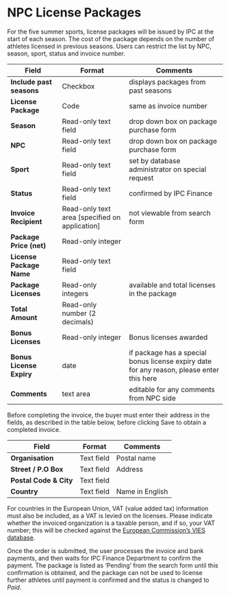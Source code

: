 # NPC License Packages

For the five summer sports, license packages will be issued by IPC at the start of each season. The cost of the package depends on the number of athletes licensed in previous seasons. Users can restrict the list by NPC, season, sport, status and invoice number.

| **Field**                | **Format**                                     | **Comments**                                                                              |
| ------------------------ | ---------------------------------------------- | ----------------------------------------------------------------------------------------- |
| **Include past seasons** | Checkbox                                       | displays packages from past seasons                                                       |
| **License Package**      | Code                                           | same as invoice number                                                                    |
| **Season**               | Read-only text field                           | drop down box on package purchase form                                                    |
| **NPC**                  | Read-only text field                           | drop down box on package purchase form                                                    |
| **Sport**                | Read-only text field                           | set by database administrator on special request                                          |
| **Status**               | Read-only text field                           | confirmed by IPC Finance                                                                  |
| **Invoice Recipient**    | Read-only text area [specified on application] | not viewable from search form                                                             |
| **Package Price (net)**  | Read-only integer                              |                                                                                           |
| **License Package Name** | Read-only text field                           |                                                                                           |
| **Package Licenses**     | Read-only integers                             | available and total licenses in the package                                               |
| **Total Amount**         | Read-only number (2 decimals)                  |                                                                                           |
| **Bonus Licenses**       | Read-only integer                              | Bonus licenses awarded                                                                    |
| **Bonus License Expiry** | date                                           | if package has a special bonus license expiry date for any reason, please enter this here |
| **Comments**             | text area                                      | editable for any comments from NPC side                                                   |

Before completing the invoice, the buyer must enter their address in the fields, as described in the table below, before clicking Save to obtain a completed invoice.

| **Field**              | **Format** | **Comments**    |
| ---------------------- | ---------- | --------------- |
| **Organisation**       | Text field | Postal name     |
| **Street / P.O Box**   | Text field | Address         |
| **Postal Code & City** | Text field |                 |
| **Country**            | Text field | Name in English |

For countries in the European Union, VAT (value added tax) information must also be included, as a VAT is levied on the licenses. Please indicate whether the invoiced organization is a taxable person, and if so, your VAT number; this will be checked against the [European Commission’s VIES database](http://ec.europa.eu/taxation_customs/vies/).

Once the order is submitted, the user processes the invoice and bank payments, and then waits for IPC Finance Department to confirm the payment. The package is listed as ‘Pending’ from the search form until this confirmation is obtained, and the package can not be used to license further athletes until payment is confirmed and the status is changed to *Paid*.